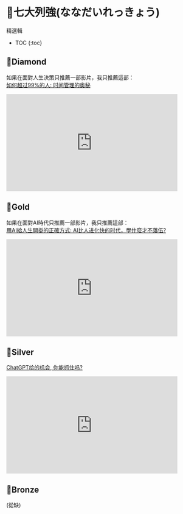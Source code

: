 

<h1> 🗿七大列強(ななだいれっきょう) </h1>

精選輯

* TOC
{:toc}

## 💎Diamond
如果在面對人生決策只推薦一部影片，我只推薦這部：  
[如何超过99%的人: 时间管理的奥秘](https://youtu.be/zWk69IPsMQs)  
<iframe width="450" height="255" src="https://www.youtube.com/embed/zWk69IPsMQs" title="YouTube video player" frameborder="0" ></iframe>

## 🥇Gold
如果在面對AI時代只推薦一部影片，我只推薦這部：  
[用AI給人生開掛的正確方式: AI比人进化快的时代，學什麼才不落伍?](https://www.youtube.com/watch?v=b8Bx2oNJWlI)
<iframe width="450" height="255" src="https://www.youtube.com/embed/b8Bx2oNJWlI" title="YouTube video player" frameborder="0" ></iframe>

## 🥈Silver
[ChatGPT给的机会, 你能抓住吗?](https://www.youtube.com/watch?v=KoT08Kno10A)  
<iframe width="450" height="255" src="https://www.youtube.com/embed/KoT08Kno10A" title="YouTube video player" frameborder="0" ></iframe>

## 🥉Bronze
(從缺)